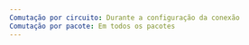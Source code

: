 ```yaml
---
Comutação por circuito: Durante a configuração da conexão
Comutação por pacote: Em todos os pacotes
---
```


